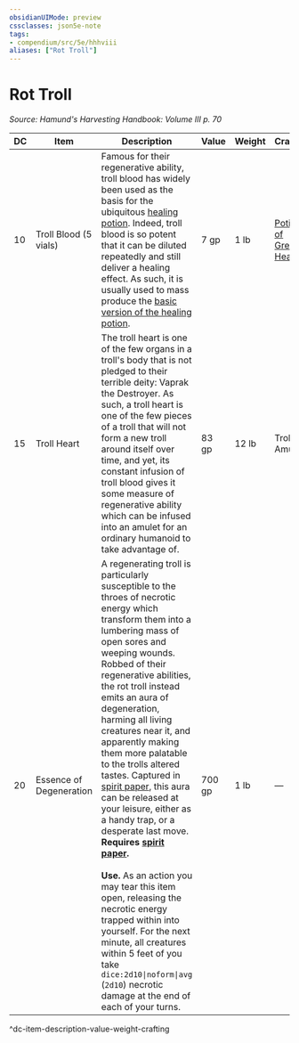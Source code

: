 ```yaml
---
obsidianUIMode: preview
cssclasses: json5e-note
tags:
- compendium/src/5e/hhhviii
aliases: ["Rot Troll"]
---
```

# Rot Troll
*Source: Hamund's Harvesting Handbook: Volume III p. 70* 

| DC | Item | Description | Value | Weight | Crafting |
|----|------|-------------|-------|--------|----------|
| 10 | Troll Blood (5 vials) | Famous for their regenerative ability, troll blood has widely been used as the basis for the ubiquitous [healing potion](compendium/items/potion-of-healing-gv-dmg.md). Indeed, troll blood is so potent that it can be diluted repeatedly and still deliver a healing effect. As such, it is usually used to mass produce the [basic version of the healing potion](compendium/items/potion-of-healing.md). | 7 gp | 1 lb | [Potion of Greater Healing](compendium/items/potion-of-greater-healing.md) |
| 15 | Troll Heart | The troll heart is one of the few organs in a troll's body that is not pledged to their terrible deity: Vaprak the Destroyer. As such, a troll heart is one of the few pieces of a troll that will not form a new troll around itself over time, and yet, its constant infusion of troll blood gives it some measure of regenerative ability which can be infused into an amulet for an ordinary humanoid to take advantage of. | 83 gp | 12 lb | Troll Amulet |
| 20 | Essence of Degeneration | A regenerating troll is particularly susceptible to the throes of necrotic energy which transform them into a lumbering mass of open sores and weeping wounds. Robbed of their regenerative abilities, the rot troll instead emits an aura of degeneration, harming all living creatures near it, and apparently making them more palatable to the trolls altered tastes. Captured in [spirit paper](compendium/items/spirit-paper-hhhvi.md), this aura can be released at your leisure, either as a handy trap, or a desperate last move. **Requires [spirit paper](compendium/items/spirit-paper-hhhvi.md).**<br /><br />**Use.** As an action you may tear this item open, releasing the necrotic energy trapped within into yourself. For the next minute, all creatures within 5 feet of you take `dice:2d10\|noform\|avg` (`2d10`) necrotic damage at the end of each of your turns. | 700 gp | 1 lb | — |
^dc-item-description-value-weight-crafting